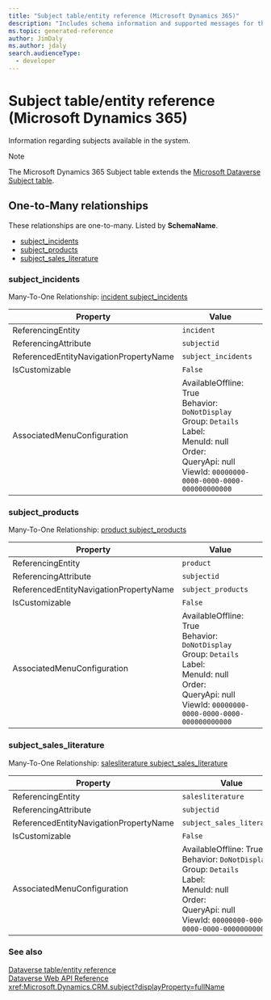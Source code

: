 ```yaml
---
title: "Subject table/entity reference (Microsoft Dynamics 365)"
description: "Includes schema information and supported messages for the Subject table/entity with Microsoft Dynamics 365."
ms.topic: generated-reference
author: JimDaly
ms.author: jdaly
search.audienceType: 
  - developer
---
```


# Subject table/entity reference (Microsoft Dynamics 365)

Information regarding subjects available in the system.

> [!NOTE]
> The Microsoft Dynamics 365 Subject table extends the [Microsoft Dataverse Subject table](/power-apps/developer/data-platform/reference/entities/subject).




## One-to-Many relationships

These relationships are one-to-many. Listed by **SchemaName**.

- [subject_incidents](#BKMK_subject_incidents)
- [subject_products](#BKMK_subject_products)
- [subject_sales_literature](#BKMK_subject_sales_literature)

### <a name="BKMK_subject_incidents"></a> subject_incidents

Many-To-One Relationship: [incident subject_incidents](incident.md#BKMK_subject_incidents)

|Property|Value|
|---|---|
|ReferencingEntity|`incident`|
|ReferencingAttribute|`subjectid`|
|ReferencedEntityNavigationPropertyName|`subject_incidents`|
|IsCustomizable|`False`|
|AssociatedMenuConfiguration|AvailableOffline: True<br />Behavior: `DoNotDisplay`<br />Group: `Details`<br />Label: <br />MenuId: null<br />Order: <br />QueryApi: null<br />ViewId: `00000000-0000-0000-0000-000000000000`|

### <a name="BKMK_subject_products"></a> subject_products

Many-To-One Relationship: [product subject_products](product.md#BKMK_subject_products)

|Property|Value|
|---|---|
|ReferencingEntity|`product`|
|ReferencingAttribute|`subjectid`|
|ReferencedEntityNavigationPropertyName|`subject_products`|
|IsCustomizable|`False`|
|AssociatedMenuConfiguration|AvailableOffline: True<br />Behavior: `DoNotDisplay`<br />Group: `Details`<br />Label: <br />MenuId: null<br />Order: <br />QueryApi: null<br />ViewId: `00000000-0000-0000-0000-000000000000`|

### <a name="BKMK_subject_sales_literature"></a> subject_sales_literature

Many-To-One Relationship: [salesliterature subject_sales_literature](salesliterature.md#BKMK_subject_sales_literature)

|Property|Value|
|---|---|
|ReferencingEntity|`salesliterature`|
|ReferencingAttribute|`subjectid`|
|ReferencedEntityNavigationPropertyName|`subject_sales_literature`|
|IsCustomizable|`False`|
|AssociatedMenuConfiguration|AvailableOffline: True<br />Behavior: `DoNotDisplay`<br />Group: `Details`<br />Label: <br />MenuId: null<br />Order: <br />QueryApi: null<br />ViewId: `00000000-0000-0000-0000-000000000000`|



### See also

[Dataverse table/entity reference](/power-apps/developer/data-platform/reference/about-entity-reference)  
[Dataverse Web API Reference](/power-apps/developer/data-platform/webapi/reference/about)   
<xref:Microsoft.Dynamics.CRM.subject?displayProperty=fullName>
